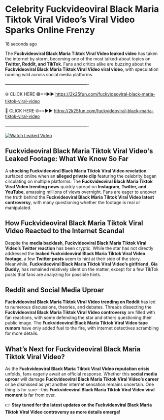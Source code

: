 # Celebrity Fuckvideoviral Black Maria Tiktok Viral Video’s Viral Video Sparks Online Frenzy

18 seconds ago

The **Fuckvideoviral Black Maria Tiktok Viral Video leaked video** has taken the internet by storm, becoming one of the most talked-about topics on **Twitter, Reddit, and TikTok**. Fans and critics alike are buzzing about the **Fuckvideoviral Black Maria Tiktok Viral Video viral video**, with speculation running wild across social media platforms.

———————————————————-

🌐 CLICK HERE 🟢==►► https://2k25fun.com/fuckvideoviral-black-maria-tiktok-viral-video

🔴 CLICK HERE 🌐==►► https://2k25fun.com/fuckvideoviral-black-maria-tiktok-viral-video

———————————————————-

[![Watch Leaked Video](https://miro.medium.com/v2/resize:fit:828/format:webp/1*cilzJN44JGOrTw9NJCrNHA.gif "Watch Leaked Video")](https://2k25fun.com/fuckvideoviral-black-maria-tiktok-viral-video)

## **Fuckvideoviral Black Maria Tiktok Viral Video's Leaked Footage: What We Know So Far**  
A **shocking Fuckvideoviral Black Maria Tiktok Viral Video revelation** surfaced online when an **alleged private clip** featuring the celebrity began circulating on multiple platforms. The **Fuckvideoviral Black Maria Tiktok Viral Video trending news** quickly spread on **Instagram, Twitter, and YouTube**, amassing millions of views overnight. Fans are eager to uncover the truth behind the **Fuckvideoviral Black Maria Tiktok Viral Video latest controversy**, with many questioning whether the footage is real or manipulated.  

## **How Fuckvideoviral Black Maria Tiktok Viral Video Reacted to the Internet Scandal**  
Despite the **media backlash**, **Fuckvideoviral Black Maria Tiktok Viral Video’s Twitter reaction** has been cryptic. While the star has not directly addressed the **leaked Fuckvideoviral Black Maria Tiktok Viral Video footage**, a few **Twitter posts** seem to hint at their side of the story. Meanwhile, **Fuckvideoviral Black Maria Tiktok Viral Video’s girlfriend, Gia Duddy**, has remained relatively silent on the matter, except for a few TikTok posts that fans are analyzing for possible hints.  

## **Reddit and Social Media Uproar**  
**Fuckvideoviral Black Maria Tiktok Viral Video trending on Reddit** has led to numerous discussions, theories, and debates. Threads dissecting the **Fuckvideoviral Black Maria Tiktok Viral Video controversy** are filled with fan reactions, with some defending the star and others questioning their public image. The **Fuckvideoviral Black Maria Tiktok Viral Video tape rumors** have only added fuel to the fire, with internet detectives scrambling for more details.  

## **What’s Next for Fuckvideoviral Black Maria Tiktok Viral Video?**  
As the **Fuckvideoviral Black Maria Tiktok Viral Video reputation crisis** unfolds, fans eagerly await an official response. Whether this **social media uproar** will damage **Fuckvideoviral Black Maria Tiktok Viral Video’s career** or be dismissed as yet another internet sensation remains uncertain. One thing is for sure—this **Fuckvideoviral Black Maria Tiktok Viral Video viral moment** is far from over.  

👉 **Stay tuned for the latest updates on the Fuckvideoviral Black Maria Tiktok Viral Video controversy as more details emerge!**  